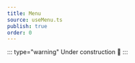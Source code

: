 ```yaml
---
title: Menu
source: useMenu.ts
publish: true
order: 0
---
```


::: type="warning"
Under construction 🚧
:::
